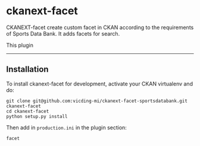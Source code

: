 # ckanext-facet #

CKANEXT-facet create custom facet in CKAN according to the requirements of Sports Data Bank.
It adds facets for search. 

This plugin 

------------
Installation
------------

To install ckanext-facet for development, activate your CKAN virtualenv and
do:
    
    git clone git@github.com:vicding-mi/ckanext-facet-sportsdatabank.git ckanext-facet
    cd ckanext-facet
    python setup.py install

Then add in `production.ini` in the plugin section:

`facet`

